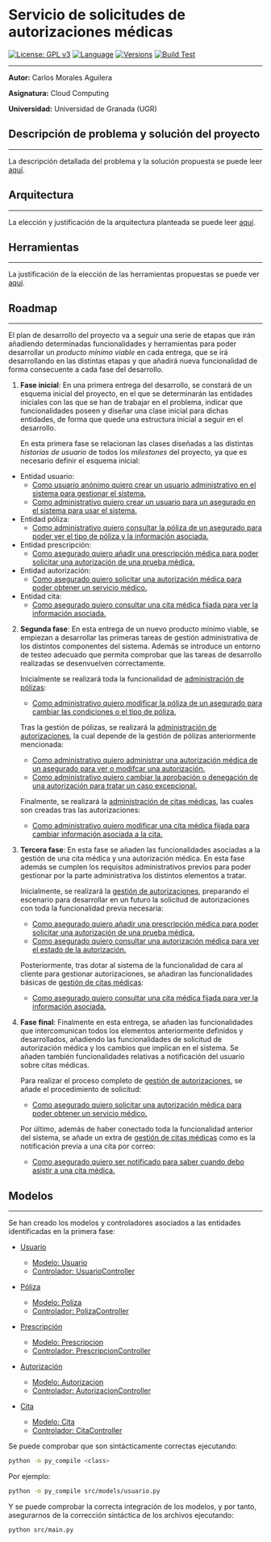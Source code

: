 # Servicio de solicitudes de autorizaciones médicas

[![License: GPL v3](https://img.shields.io/badge/License-GPLv3-blue.svg)](https://www.gnu.org/licenses/gpl-3.0) [![Language](https://img.shields.io/badge/Language-Python-red.svg)](https://www.python.org/) [![Versions](https://img.shields.io/badge/Python-3.6|3.7|3.8|3.9-red.svg)](https://www.python.org/downloads/release/python-360/) [![Build Test](https://img.shields.io/travis/Carlosma7/CC-MedAuth/main)](https://travis-ci.org/github/Carlosma7/CC-MedAuth) 

---

**Autor:** Carlos Morales Aguilera

**Asignatura:** Cloud Computing

**Universidad:** Universidad de Granada (UGR)

## Descripción de problema y solución del proyecto

---

La descripción detallada del problema y la solución propuesta se puede leer [aquí](https://github.com/Carlosma7/CC-MedAuth/blob/main/doc/descripcion_problema.md).

## Arquitectura

---

La elección y justificación de la arquitectura planteada se puede leer [aquí](https://github.com/Carlosma7/CC-MedAuth/blob/main/doc/arquitectura.md).

## Herramientas

---

La justificación de la elección de las herramientas propuestas se puede ver [aquí](https://github.com/Carlosma7/CC-MedAuth/blob/main/doc/justificacion_herramientas.md).

## Roadmap

---

El plan de desarrollo del proyecto va a seguir una serie de etapas que irán añadiendo determinadas funcionalidades y herramientas para poder desarrollar un *producto mínimo viable* en cada entrega, que se irá desarrollando en las distintas etapas y que añadirá nueva funcionalidad de forma consecuente a cada fase del desarrollo.

1. **Fase inicial**: En una primera entrega del desarrollo, se constará de un esquema inicial del proyecto, en el que se determinarán las entidades iniciales con las que se han de trabajar en el problema, indicar que funcionalidades poseen y diseñar una clase inicial para dichas entidades, de forma que quede una estructura inicial a seguir en el desarrollo.

    En esta primera fase se relacionan las clases diseñadas a las distintas *historias de usuario* de todos los *milestones* del proyecto, ya que es necesario definir el esquema inicial:
    
* Entidad usuario:
    * [Como usuario anónimo quiero crear un usuario administrativo en el sistema para gestionar el sistema.](https://github.com/Carlosma7/MedAuth/issues/43)
    * [Como administrativo quiero crear un usuario para un asegurado en el sistema para usar el sistema.](https://github.com/Carlosma7/MedAuth/issues/44)
* Entidad póliza:
    * [Como administrativo quiero consultar la póliza de un asegurado para poder ver el tipo de póliza y la información asociada.](https://github.com/Carlosma7/MedAuth/issues/34)
* Entidad prescripción:
    * [Como asegurado quiero añadir una prescripción médica para poder solicitar una autorización de una prueba médica.](https://github.com/Carlosma7/MedAuth/issues/36)
* Entidad autorización: 
    * [Como asegurado quiero solicitar una autorización médica para poder obtener un servicio médico.](https://github.com/Carlosma7/MedAuth/issues/37)
* Entidad cita:
    * [Como asegurado quiero consultar una cita médica fijada para ver la información asociada.](https://github.com/Carlosma7/MedAuth/issues/41)

2. **Segunda fase**: En esta entrega de un nuevo producto mínimo viable, se empiezan a desarrollar las primeras tareas de gestión administrativa de los distintos componentes del sistema. Además se introduce un entorno de testeo adecuado que permita comprobar que las tareas de desarrollo realizadas se desenvuelven correctamente.

    Inicialmente se realizará toda la funcionalidad de [administración de pólizas](https://github.com/Carlosma7/MedAuth/milestone/10):
    * [Como administrativo quiero modificar la póliza de un asegurado para cambiar las condiciones o el tipo de póliza.](https://github.com/Carlosma7/MedAuth/issues/35)
    
    Tras la gestión de pólizas, se realizará la [administración de autorizaciones](https://github.com/Carlosma7/MedAuth/milestone/9), la cual depende de la gestión de pólizas anteriormente mencionada:
    * [Como administrativo quiero administrar una autorización médica de un asegurado para ver o modifcar una autorización.](https://github.com/Carlosma7/MedAuth/issues/39)
    * [Como administrativo quiero cambiar la aprobación o denegación de una autorización para tratar un caso excepcional.](https://github.com/Carlosma7/MedAuth/issues/40)
    
    Finalmente, se realizará la [administración de citas médicas](https://github.com/Carlosma7/MedAuth/milestone/11), las cuales son creadas tras las autorizaciones:
    * [Como administrativo quiero modificar una cita médica fijada para cambiar información asociada a la cita.](https://github.com/Carlosma7/MedAuth/issues/49)
    
3. **Tercera fase**: En esta fase se añaden las funcionalidades asociadas a la gestión de una cita médica y una autorización médica. En esta fase además se cumplen los requisitos administrativos previos para poder gestionar por la parte administrativa los distintos elementos a tratar.

    Inicialmente, se realizará la [gestión de autorizaciones](https://github.com/Carlosma7/MedAuth/milestone/7), preparando el escenario para desarrollar en un futuro la solicitud de autorizaciones con toda la funcionalidad previa necesaria:
    * [Como asegurado quiero añadir una prescripción médica para poder solicitar una autorización de una prueba médica.](https://github.com/Carlosma7/MedAuth/issues/36)
    * [Como asegurado quiero consultar una autorización médica para ver el estado de la autorización.](https://github.com/Carlosma7/MedAuth/issues/38)
    
    Posteriormente, tras dotar al sistema de la funcionalidad de cara al cliente para gestionar autorizaciones, se añadiran las funcionalidades básicas de [gestión de citas médicas](https://github.com/Carlosma7/MedAuth/milestone/8):
    * [Como asegurado quiero consultar una cita médica fijada para ver la información asociada.](https://github.com/Carlosma7/MedAuth/issues/41)
    
4. **Fase final**: Finalmente en esta entrega, se añaden las funcionalidades que intercomunican todos los elementos anteriormente definidos y desarrollados, añadiendo las funcionalidades de solicitud de autorización médica y los cambios que implican en el sistema. Se añaden también funcionalidades relativas a notificación del usuario sobre citas médicas.

    Para realizar el proceso completo de [gestión de autorizaciones](https://github.com/Carlosma7/MedAuth/milestone/7), se añade el procedimiento de solicitud:
    * [Como asegurado quiero solicitar una autorización médica para poder obtener un servicio médico.](https://github.com/Carlosma7/MedAuth/issues/37)
    
    Por último, además de haber conectado toda la funcionalidad anterior del sistema, se añade un extra de [gestión de citas médicas](https://github.com/Carlosma7/MedAuth/milestone/8) como es la notificación previa a una cita por correo:
    * [Como asegurado quiero ser notificado para saber cuando debo asistir a una cita médica.](https://github.com/Carlosma7/MedAuth/issues/42)


## Modelos

---

Se han creado los modelos y controladores asociados a las entidades identificadas en la primera fase:

* [Usuario](https://github.com/Carlosma7/MedAuth/tree/main/src/models/usuario)
    * [Modelo: Usuario](https://github.com/Carlosma7/MedAuth/blob/main/src/models/usuario/usuario.py)
    * [Controlador: UsuarioController](https://github.com/Carlosma7/MedAuth/blob/main/src/models/usuario/usuarioController.py)

* [Póliza](https://github.com/Carlosma7/MedAuth/tree/main/src/models/poliza)
    * [Modelo: Poliza](https://github.com/Carlosma7/MedAuth/blob/main/src/models/poliza/poliza.py)
    * [Controlador: PolizaController](https://github.com/Carlosma7/MedAuth/blob/main/src/models/poliza/polizaController.py)

* [Prescripción](https://github.com/Carlosma7/MedAuth/tree/main/src/models/prescripcion)
    * [Modelo: Prescripcion](https://github.com/Carlosma7/MedAuth/blob/main/src/models/prescripcion/prescripcion.py)
    * [Controlador: PrescripcionController](https://github.com/Carlosma7/MedAuth/blob/main/src/models/prescripcion/prescripcionController.py)

* [Autorización](https://github.com/Carlosma7/MedAuth/tree/main/src/models/autorizacion)
    * [Modelo: Autorizacion](https://github.com/Carlosma7/MedAuth/blob/main/src/models/autorizacion/autorizacion.py)
    * [Controlador: AutorizacionController](https://github.com/Carlosma7/MedAuth/blob/main/src/models/autorizacion/autorizacionController.py)

* [Cita](https://github.com/Carlosma7/MedAuth/tree/main/src/models/cita)
    * [Modelo: Cita](https://github.com/Carlosma7/MedAuth/blob/main/src/models/cita/cita.py)
    * [Controlador: CitaController](https://github.com/Carlosma7/MedAuth/blob/main/src/models/cita/citaController.py)

Se puede comprobar que son sintácticamente correctas ejecutando:

```bash
python -m py_compile <class>
```

Por ejemplo:

```bash
python -m py_compile src/models/usuario.py
```

Y se puede comprobar la correcta integración de los modelos, y por tanto, asegurarnos de la corrección sintáctica de los archivos ejecutando:

```bash
python src/main.py
```
